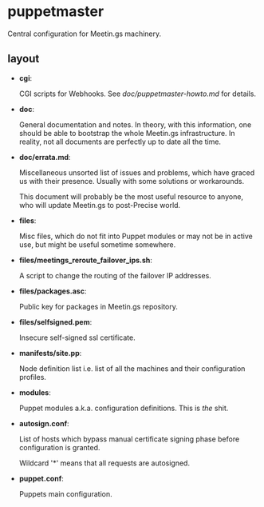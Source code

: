
puppetmaster
============

Central configuration for Meetin.gs machinery.

layout
------

 - **cgi**:

   CGI scripts for Webhooks. See *doc/puppetmaster-howto.md* for details.

 - **doc**:

   General documentation and notes. In theory, with this information, one
   should be able to bootstrap the whole Meetin.gs infrastructure. In reality,
   not all documents are perfectly up to date all the time.

 - **doc/errata.md**:

   Miscellaneous unsorted list of issues and problems, which have graced us
   with their presence. Usually with some solutions or workarounds.

   This document will probably be the most useful resource to anyone, who
   will update Meetin.gs to post-Precise world.

 - **files**:

   Misc files, which do not fit into Puppet modules or may not be in active
   use, but might be useful sometime somewhere.

 - **files/meetings_reroute_failover_ips.sh**:

   A script to change the routing of the failover IP addresses.

 - **files/packages.asc**:

   Public key for packages in Meetin.gs repository.

 - **files/selfsigned.pem**:

   Insecure self-signed ssl certificate.

 - **manifests/site.pp**:

   Node definition list i.e. list of all the machines and their configuration
   profiles.

 - **modules**:

   Puppet modules a.k.a. configuration definitions. This is *the* shit.

 - **autosign.conf**:

   List of hosts which bypass manual certificate signing phase before
   configuration is granted.

   Wildcard '\*' means that all requests are autosigned.

 - **puppet.conf**:

   Puppets main configuration.
